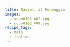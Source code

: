 ```yaml
---
title: Ravioli al Formaggio
images:
  - scan0102_002.jpg
  - scan0102_000.jpg
recipe_tags:
  - main
  - italian
---
```

